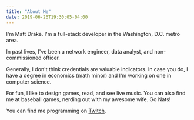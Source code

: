 ```yaml
---
title: "About Me"
date: 2019-06-26T19:30:05-04:00
---
```


I'm Matt Drake. I'm a full-stack developer in the Washington, D.C. metro area.

In past lives, I've been a network engineer, data analyst, and non-commissioned
officer.

Generally, I don't think credentials are valuable indicators. In case you do, I
have a degree in economics (math minor) and I'm working on one in computer
science.

For fun, I like to design games, read, and see live music. You can also find
me at baseball games, nerding out with my awesome wife. Go Nats!

You can find me programming on [Twitch](https://twitch.tv/mdrakedev).
